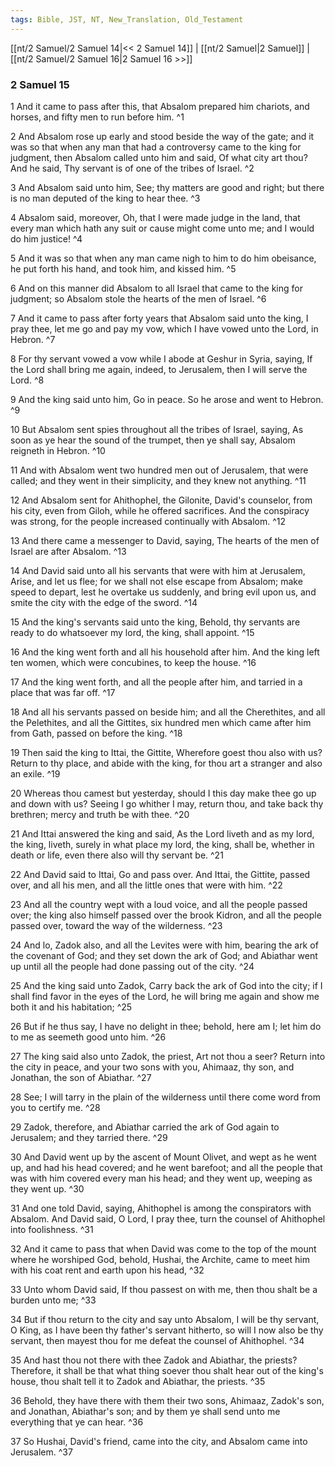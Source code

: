 ```yaml
---
tags: Bible, JST, NT, New_Translation, Old_Testament
---
```


[[nt/2 Samuel/2 Samuel 14|<< 2 Samuel 14]] | [[nt/2 Samuel|2 Samuel]] | [[nt/2 Samuel/2 Samuel 16|2 Samuel 16 >>]]

### 2 Samuel 15

1 And it came to pass after this, that Absalom prepared him chariots, and horses, and fifty men to run before him.  ^1

2 And Absalom rose up early and stood beside the way of the gate; and it was so that when any man that had a controversy came to the king for judgment, then Absalom called unto him and said, Of what city art thou? And he said, Thy servant is of one of the tribes of Israel.  ^2

3 And Absalom said unto him, See; thy matters are good and right; but there is no man deputed of the king to hear thee.  ^3

4 Absalom said, moreover, Oh, that I were made judge in the land, that every man which hath any suit or cause might come unto me; and I would do him justice!  ^4

5 And it was so that when any man came nigh to him to do him obeisance, he put forth his hand, and took him, and kissed him.  ^5

6 And on this manner did Absalom to all Israel that came to the king for judgment; so Absalom stole the hearts of the men of Israel.  ^6

7 And it came to pass after forty years that Absalom said unto the king, I pray thee, let me go and pay my vow, which I have vowed unto the Lord, in Hebron.  ^7

8 For thy servant vowed a vow while I abode at Geshur in Syria, saying, If the Lord shall bring me again, indeed, to Jerusalem, then I will serve the Lord.  ^8

9 And the king said unto him, Go in peace. So he arose and went to Hebron.  ^9

10 But Absalom sent spies throughout all the tribes of Israel, saying, As soon as ye hear the sound of the trumpet, then ye shall say, Absalom reigneth in Hebron.  ^10

11 And with Absalom went two hundred men out of Jerusalem, that were called; and they went in their simplicity, and they knew not anything.  ^11

12 And Absalom sent for Ahithophel, the Gilonite, David\'s counselor, from his city, even from Giloh, while he offered sacrifices. And the conspiracy was strong, for the people increased continually with Absalom.  ^12

13 And there came a messenger to David, saying, The hearts of the men of Israel are after Absalom.  ^13

14 And David said unto all his servants that were with him at Jerusalem, Arise, and let us flee; for we shall not else escape from Absalom; make speed to depart, lest he overtake us suddenly, and bring evil upon us, and smite the city with the edge of the sword.  ^14

15 And the king\'s servants said unto the king, Behold, thy servants are ready to do whatsoever my lord, the king, shall appoint.  ^15

16 And the king went forth and all his household after him. And the king left ten women, which were concubines, to keep the house.  ^16

17 And the king went forth, and all the people after him, and tarried in a place that was far off.  ^17

18 And all his servants passed on beside him; and all the Cherethites, and all the Pelethites, and all the Gittites, six hundred men which came after him from Gath, passed on before the king.  ^18

19 Then said the king to Ittai, the Gittite, Wherefore goest thou also with us? Return to thy place, and abide with the king, for thou art a stranger and also an exile.  ^19

20 Whereas thou camest but yesterday, should I this day make thee go up and down with us? Seeing I go whither I may, return thou, and take back thy brethren; mercy and truth be with thee.  ^20

21 And Ittai answered the king and said, As the Lord liveth and as my lord, the king, liveth, surely in what place my lord, the king, shall be, whether in death or life, even there also will thy servant be.  ^21

22 And David said to Ittai, Go and pass over. And Ittai, the Gittite, passed over, and all his men, and all the little ones that were with him.  ^22

23 And all the country wept with a loud voice, and all the people passed over; the king also himself passed over the brook Kidron, and all the people passed over, toward the way of the wilderness.  ^23

24 And lo, Zadok also, and all the Levites were with him, bearing the ark of the covenant of God; and they set down the ark of God; and Abiathar went up until all the people had done passing out of the city.  ^24

25 And the king said unto Zadok, Carry back the ark of God into the city; if I shall find favor in the eyes of the Lord, he will bring me again and show me both it and his habitation;  ^25

26 But if he thus say, I have no delight in thee; behold, here am I; let him do to me as seemeth good unto him.  ^26

27 The king said also unto Zadok, the priest, Art not thou a seer? Return into the city in peace, and your two sons with you, Ahimaaz, thy son, and Jonathan, the son of Abiathar.  ^27

28 See; I will tarry in the plain of the wilderness until there come word from you to certify me.  ^28

29 Zadok, therefore, and Abiathar carried the ark of God again to Jerusalem; and they tarried there.  ^29

30 And David went up by the ascent of Mount Olivet, and wept as he went up, and had his head covered; and he went barefoot; and all the people that was with him covered every man his head; and they went up, weeping as they went up.  ^30

31 And one told David, saying, Ahithophel is among the conspirators with Absalom. And David said, O Lord, I pray thee, turn the counsel of Ahithophel into foolishness.  ^31

32 And it came to pass that when David was come to the top of the mount where he worshiped God, behold, Hushai, the Archite, came to meet him with his coat rent and earth upon his head,  ^32

33 Unto whom David said, If thou passest on with me, then thou shalt be a burden unto me;  ^33

34 But if thou return to the city and say unto Absalom, I will be thy servant, O King, as I have been thy father\'s servant hitherto, so will I now also be thy servant, then mayest thou for me defeat the counsel of Ahithophel.  ^34

35 And hast thou not there with thee Zadok and Abiathar, the priests? Therefore, it shall be that what thing soever thou shalt hear out of the king\'s house, thou shalt tell it to Zadok and Abiathar, the priests.  ^35

36 Behold, they have there with them their two sons, Ahimaaz, Zadok\'s son, and Jonathan, Abiathar\'s son; and by them ye shall send unto me everything that ye can hear.  ^36

37 So Hushai, David\'s friend, came into the city, and Absalom came into Jerusalem.  ^37

 
